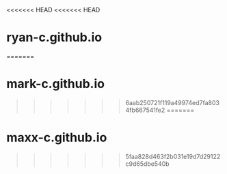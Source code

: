<<<<<<< HEAD
<<<<<<< HEAD
# ryan-c.github.io
=======
# mark-c.github.io
>>>>>>> 6aab250721f119a49974ed7fa8034fb667541fe2
=======
# maxx-c.github.io
>>>>>>> 5faa828d463f2b031e19d7d29122c9d65dbe540b
